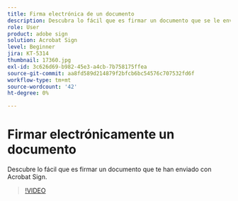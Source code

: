 ```yaml
---
title: Firma electrónica de un documento
description: Descubra lo fácil que es firmar un documento que se le envía con Acrobat Sign
role: User
product: adobe sign
solution: Acrobat Sign
level: Beginner
jira: KT-5314
thumbnail: 17360.jpg
exl-id: 3c626d69-b982-45e3-a4cb-7b758175ffea
source-git-commit: aa8fd589d214879f2bfcb6bc54576c707532fd6f
workflow-type: tm+mt
source-wordcount: '42'
ht-degree: 0%

---
```


# Firmar electrónicamente un documento

Descubre lo fácil que es firmar un documento que te han enviado con Acrobat Sign.

>[!VIDEO](https://video.tv.adobe.com/v/344217?quality=12&learn=on&hidetitle=true)
